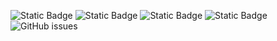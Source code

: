 ![Static Badge](https://img.shields.io/badge/blacklists-60-000000) ![Static Badge](https://img.shields.io/badge/blacklisted-2794498-cc0000) ![Static Badge](https://img.shields.io/badge/whitelisted-2242-00CC00) ![Static Badge](https://img.shields.io/badge/streaming_blacklist-28106-000000) ![GitHub issues](https://img.shields.io/github/issues/fabriziosalmi/blacklists)
